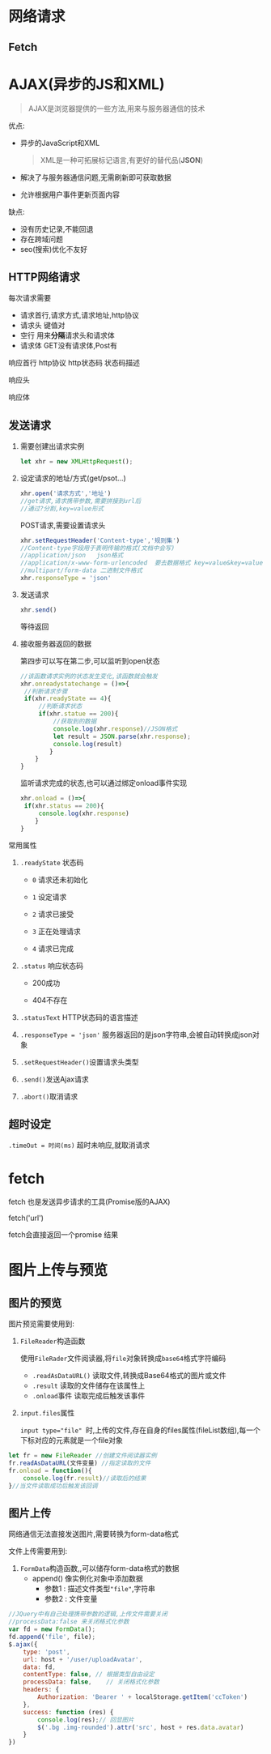 # 网络请求

## Fetch



# AJAX(异步的JS和XML)

> AJAX是浏览器提供的一些方法,用来与服务器通信的技术

优点:

- 异步的JavaScript和XML

  > XML是一种可拓展标记语言,有更好的替代品(**JSON**)

- 解决了与服务器通信问题,无需刷新即可获取数据

- 允许根据用户事件更新页面内容

缺点:

- 没有历史记录,不能回退
- 存在跨域问题
- seo(搜索)优化不友好

## HTTP网络请求

每次请求需要

- 请求首行,请求方式,请求地址,http协议
- 请求头 键值对
- 空行 用来**分隔**请求头和请求体
- 请求体 GET没有请求体,Post有

响应首行 http协议 http状态码 状态码描述

响应头

响应体

## 发送请求

1. 需要创建出请求实例

   ```js
   let xhr = new XMLHttpRequest();
   ```

2. 设定请求的地址/方式(get/psot...)

   ```js
   xhr.open('请求方式','地址')
   //get请求,请求携带参数,需要拼接到url后
   //通过?分割,key=value形式
   ```

   POST请求,需要设置请求头

   ```js
   xhr.setRequestHeader('Content-type','规则集')
   //Content-type字段用于表明传输的格式(文档中会写)
   //application/json	json格式
   //application/x-www-form-urlencoded	要去数据格式 key=value&key=value格式
   //multipart/form-data 二进制文件格式
   xhr.responseType = 'json'
   ```

3. 发送请求

   ```js
   xhr.send()
   ```

   等待返回

4. 接收服务器返回的数据

   第四步可以写在第二步,可以监听到open状态

   ```js
   //该函数请求实例的状态发生变化,该函数就会触发
   xhr.onreadystatechange = ()=>{
   	//判断请求步骤
   	if(xhr.readyState == 4){
   		//判断请求状态
   		if(xhr.statue == 200){
   			//获取到的数据
   			console.log(xhr.response)//JSON格式
   			let result = JSON.parse(xhr.response);
   			console.log(result)
           }
       }
   }
   ```

   监听请求完成的状态,也可以通过绑定onload事件实现

   ```js
   xhr.onload = ()=>{
   	if(xhr.status == 200){
   		console.log(xhr.response)
       }
   }
   ```

   

常用属性

1. `.readyState` 状态码

   - `0` 请求还未初始化

   - `1` 设定请求

   - `2` 请求已接受

   - `3` 正在处理请求

   - `4` 请求已完成

2. `.status` 响应状态码

   - 200成功

   - 404不存在

3. `.statusText` HTTP状态码的语言描述

4. `.responseType = 'json'` 服务器返回的是json字符串,会被自动转换成json对象

5. `.setRequestHeader()`设置请求头类型

6. `.send()`发送Ajax请求

7. `.abort()`取消请求

## 超时设定

`.timeOut = 时间(ms)` 超时未响应,就取消请求

# fetch

fetch 也是发送异步请求的工具(Promise版的AJAX)

fetch('url')

fetch会直接返回一个promise 结果

# 图片上传与预览

## 图片的预览

图片预览需要使用到:

1. `FileReader`构造函数

   使用`FileRader`文件阅读器,将`file`对象转换成`base64`格式字符编码

   - `.readAsDataURL()` 读取文件,转换成Base64格式的图片或文件
   - `.result` 读取的文件储存在该属性上
   - `.onload`事件 读取完成后触发该事件

2. `input.files`属性

   `input type="file" `时,上传的文件,存在自身的files属性(fileList数组),每一个下标对应的元素就是一个file对象

```js
let fr = new FileReader //创建文件阅读器实例
fr.readAsDataURL(文件变量) //指定读取的文件
fr.onload = function(){
    console.log(fr.result)//读取后的结果
}//当文件读取成功后触发该回调
```

## 图片上传

网络通信无法直接发送图片,需要转换为form-data格式

文件上传需要用到:

1. `FormData`构造函数,,可以储存form-data格式的数据
   - append() 像实例化对象中添加数据
     - 参数1 : 描述文件类型`"file"`,字符串
     - 参数2 : 文件变量


```js
//JQuery中有自己处理携带参数的逻辑,上传文件需要关闭
//processData:false 来关闭格式化参数
var fd = new FormData();
fd.append('file', file);
$.ajax({
	type: 'post',
	url: host + '/user/uploadAvatar',
	data: fd,
	contentType: false, // 根据类型自由设定
	processData: false,    // 关闭格式化参数
	headers: {
		Authorization: 'Bearer ' + localStorage.getItem('ccToken')
	},
	success: function (res) {
		console.log(res);// 回显图片 
		$('.bg .img-rounded').attr('src', host + res.data.avatar)
	}
})

```


